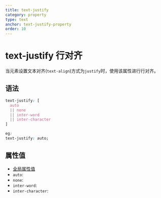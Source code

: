 ```yaml
---
title: text-justify
category: property
type: text
anchor: text-justify-property
order: 10
---
```


# text-justify 行对齐

当元素设置文本对齐(`text-align`)方式为`justify`时，使用该属性进行行对齐。

## 语法

```css
text-justify: [
  auto
  || none
  || inter-word
  || inter-character
]

eg:
text-justify: auto;
```

## 属性值

* [全局属性值](/front-end/CSS/values#anchor-值类型)
* `auto`:
* `none`:
* `inter-word`:
* `inter-character`:
